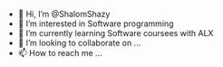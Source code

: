 - 👋 Hi, I’m @ShalomShazy
- 👀 I’m interested in Software programming
- 🌱 I’m currently learning Software coursees with ALX
- 💞️ I’m looking to collaborate on ...
- 📫 How to reach me ...

<!---
ShalomShazy/ShalomShazy is a ✨ special ✨ repository because its `README.md` (this file) appears on your GitHub profile.
You can click the Preview link to take a look at your changes.
--->
